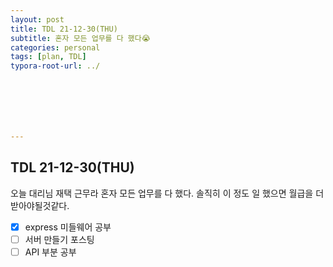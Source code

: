 ```yaml
---
layout: post
title: TDL 21-12-30(THU)
subtitle: 혼자 모든 업무를 다 했다😭
categories: personal
tags: [plan, TDL]
typora-root-url: ../







---
```




## TDL 21-12-30(THU)



오늘 대리님 재택 근무라 혼자 모든 업무를 다 했다. 솔직히 이 정도 일 했으면 월급을 더 받아야될것같다.



- [x] express 미들웨어 공부
- [ ] 서버 만들기 포스팅
- [ ] API 부분 공부